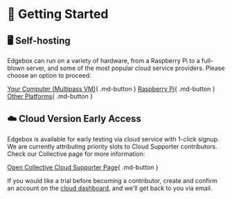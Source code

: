 # 🏁 Getting Started

## 🖥️ Self-hosting

Edgebox can run on a variety of hardware, from a Raspberry Pi to a full-blown server, and some of the most popular cloud service providers. Please choose an option to proceed:

[Your Computer (Multipass VM)](installation/local.md){ .md-button } [Raspberry Pi](installation/raspberry-pi.md){ .md-button } [Other Platforms](installation/other-platforms.md){ .md-button }

## ☁️ Cloud Version Early Access

Edgebox is available for early testing via cloud service with 1-click signup. We are currently attributing priority slots to Cloud Supporter contributors. Check our Collective page for more information:

[Open Collective Cloud Supporter Page](https://opencollective.com/edgebox/contribute/cloud-supporter-68401){ .md-button }

If you would like a trial before becoming a contributor, create and confirm an account on the  [cloud dashboard](https://edgebox.io/cloud/early-access), and we'll get back to you via email.
